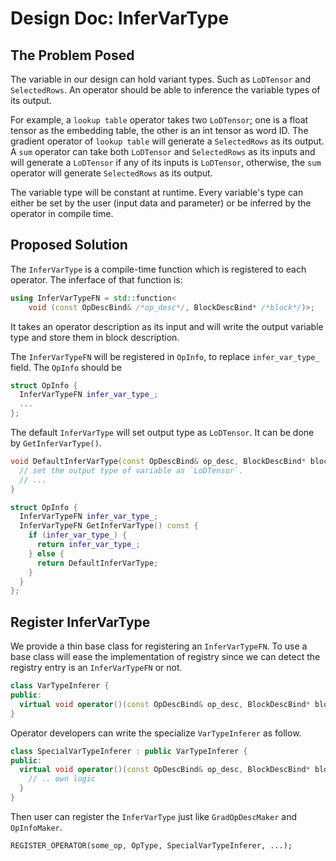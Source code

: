 # Design Doc: InferVarType

## The Problem Posed

The variable in our design can hold variant types. Such as `LoDTensor` and `SelectedRows`. An operator should be able to inference the variable types of its output.

For example, a `lookup table` operator takes two `LoDTensor`; one is a float tensor as the embedding table, the other is an int tensor as word ID. The gradient operator of `lookup table` will generate a `SelectedRows` as its output. A `sum` operator can take both `LoDTensor` and `SelectedRows` as its inputs and will generate a `LoDTensor` if any of its inputs is `LoDTensor`, otherwise, the `sum` operator will generate `SelectedRows` as its output.

The variable type will be constant at runtime. Every variable's type can either be set by the user (input data and parameter) or be inferred by the operator in compile time.

## Proposed Solution

The `InferVarType` is a compile-time function which is registered to each operator. The inferface of that function is:


```c++
using InferVarTypeFN = std::function<
    void (const OpDescBind& /*op_desc*/, BlockDescBind* /*block*/)>;
```

It takes an operator description as its input and will write the output variable type and store them in block description.

The `InferVarTypeFN` will be registered in `OpInfo`, to replace `infer_var_type_` field. The `OpInfo` should be

```cpp
struct OpInfo {
  InferVarTypeFN infer_var_type_;
  ...
};
```

The default `InferVarType` will set output type as `LoDTensor`. It can be done by `GetInferVarType()`.

```cpp
void DefaultInferVarType(const OpDescBind& op_desc, BlockDescBind* block) {
  // set the output type of variable as `LoDTensor`.
  // ...
}

struct OpInfo {
  InferVarTypeFN infer_var_type_;
  InferVarTypeFN GetInferVarType() const {
    if (infer_var_type_) {
      return infer_var_type_;
    } else {
      return DefaultInferVarType;
    }
  }
};
```

## Register InferVarType

We provide a thin base class for registering an `InferVarTypeFN`. To use a base class will ease the implementation of registry since we can detect the registry entry is an `InferVarTypeFN` or not.

```cpp
class VarTypeInferer {
public:
  virtual void operator()(const OpDescBind& op_desc, BlockDescBind* block) const = 0;
}
```

Operator developers can write the specialize `VarTypeInferer` as follow.

```cpp
class SpecialVarTypeInferer : public VarTypeInferer {
public:
  virtual void operator()(const OpDescBind& op_desc, BlockDescBind* block) const {
    // .. own logic
  }
}
```

Then user can register the `InferVarType` just like `GradOpDescMaker` and `OpInfoMaker`.

```
REGISTER_OPERATOR(some_op, OpType, SpecialVarTypeInferer, ...);
```
